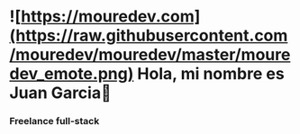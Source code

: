 # ![https://mouredev.com](https://raw.githubusercontent.com/mouredev/mouredev/master/mouredev_emote.png) Hola, mi nombre es Juan Garcia👋
### Freelance full-stack 
